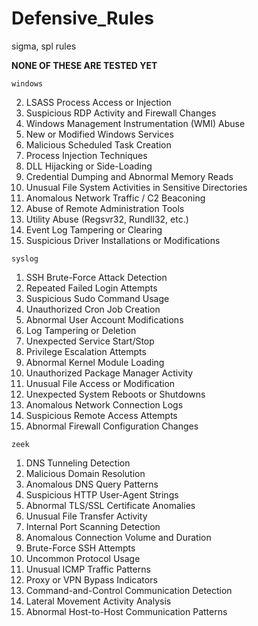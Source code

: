 # Defensive_Rules
sigma, spl rules

**NONE OF THESE ARE TESTED YET**


`windows`

2. LSASS Process Access or Injection  
3. Suspicious RDP Activity and Firewall Changes  
4. Windows Management Instrumentation (WMI) Abuse  
5. New or Modified Windows Services  
6. Malicious Scheduled Task Creation  
7. Process Injection Techniques  
8. DLL Hijacking or Side-Loading  
9. Credential Dumping and Abnormal Memory Reads  
10. Unusual File System Activities in Sensitive Directories  
11. Anomalous Network Traffic / C2 Beaconing  
12. Abuse of Remote Administration Tools  
13. Utility Abuse (Regsvr32, Rundll32, etc.)  
14. Event Log Tampering or Clearing  
15. Suspicious Driver Installations or Modifications

    
`syslog`

1. SSH Brute-Force Attack Detection  
2. Repeated Failed Login Attempts  
3. Suspicious Sudo Command Usage  
4. Unauthorized Cron Job Creation  
5. Abnormal User Account Modifications  
6. Log Tampering or Deletion  
7. Unexpected Service Start/Stop  
8. Privilege Escalation Attempts  
9. Abnormal Kernel Module Loading  
10. Unauthorized Package Manager Activity  
11. Unusual File Access or Modification  
12. Unexpected System Reboots or Shutdowns  
13. Anomalous Network Connection Logs  
14. Suspicious Remote Access Attempts  
15. Abnormal Firewall Configuration Changes

    
`zeek`

1. DNS Tunneling Detection  
2. Malicious Domain Resolution  
3. Anomalous DNS Query Patterns  
4. Suspicious HTTP User-Agent Strings  
5. Abnormal TLS/SSL Certificate Anomalies  
6. Unusual File Transfer Activity  
7. Internal Port Scanning Detection  
8. Anomalous Connection Volume and Duration  
9. Brute-Force SSH Attempts  
10. Uncommon Protocol Usage  
11. Unusual ICMP Traffic Patterns  
12. Proxy or VPN Bypass Indicators  
13. Command-and-Control Communication Detection  
14. Lateral Movement Activity Analysis  
15. Abnormal Host-to-Host Communication Patterns
